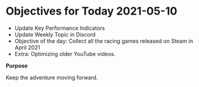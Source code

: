 # Objectives for Today 2021-05-10

- Update Key Performance Indicators
- Update Weekly Topic in Discord
- Objective of the day: Collect all the racing games released on Steam in April 2021
- Extra: Optimizing older YouTube videos.

**Purpose**

Keep the adventure moving forward.
